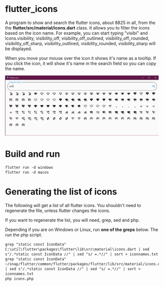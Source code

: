 # flutter_icons
A program to show and search the flutter icons, about 8825 in all, 
from the the **flutter/src/material/icons.dart** class. It allows you
to filter the icons based on the icon name. For example, you can start 
typing "visibi" and Icons.visibility, visibility_off, visibility_off_outlined,
visibility_off_rounded, visibility_off_sharp, visibility_outlined, visibility_rounded,
visibility_sharp will be displayed.

When you move your mouse over the icon it shows it's name as a tooltip. If you click
the icon, it will show it's name in the search field so you can copy the name.

![](flutter_icons.jpg)

# Build and run

```
flutter run -d windows
flutter run -d macos
```

# Generating the list of icons
The following will get a list of all flutter icons.
You shouldn't need to regenerate the file, unless
flutter changes the icons.

If you want to regenerate the list, you will need, grep, sed and php. 

Depending if you are on Windows or Linux, run **one of the greps** below. 
The run the php script. 

```
grep "static const IconData" C:\util\flutter\packages\flutter\lib\src\material\icons.dart | sed s"/.*static const IconData //" | sed "s/ =.*//" | sort > iconnames.txt
grep "static const IconData" ~/snap/flutter/common/flutter/packages/flutter/lib/src/material/icons.dart | sed s"/.*static const IconData //" | sed "s/ =.*//" | sort > iconnames.txt
php icons.php
```

